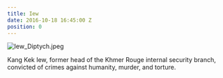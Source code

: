 ```yaml
---
title: Iew
date: 2016-10-18 16:45:00 Z
position: 0
---
```


![Iew_Diptych.jpeg](/uploads/Iew_Diptych.jpeg)

Kang Kek Iew, former head of the Khmer Rouge internal security branch, convicted of crimes against humanity, murder, and torture. 